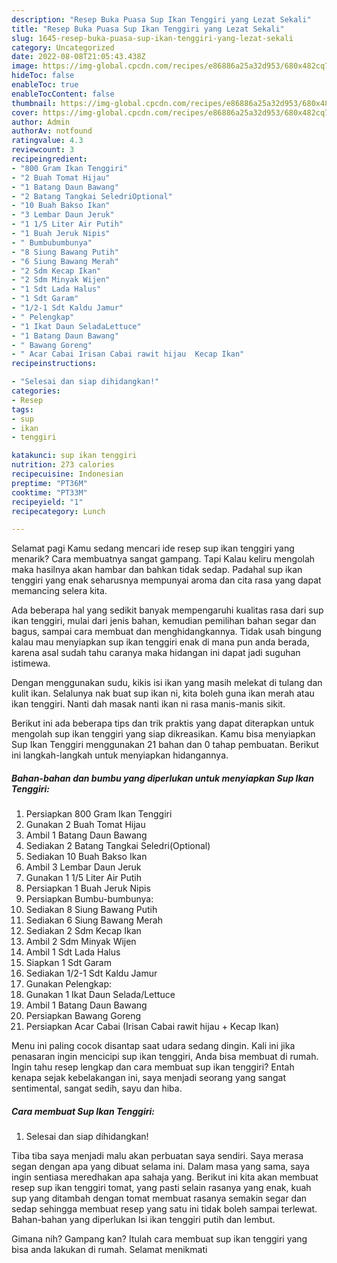 ```yaml
---
description: "Resep Buka Puasa Sup Ikan Tenggiri yang Lezat Sekali"
title: "Resep Buka Puasa Sup Ikan Tenggiri yang Lezat Sekali"
slug: 1645-resep-buka-puasa-sup-ikan-tenggiri-yang-lezat-sekali
category: Uncategorized
date: 2022-08-08T21:05:43.438Z
image: https://img-global.cpcdn.com/recipes/e86886a25a32d953/680x482cq70/sup-ikan-tenggiri-foto-resep-utama.jpg
hideToc: false
enableToc: true
enableTocContent: false
thumbnail: https://img-global.cpcdn.com/recipes/e86886a25a32d953/680x482cq70/sup-ikan-tenggiri-foto-resep-utama.jpg
cover: https://img-global.cpcdn.com/recipes/e86886a25a32d953/680x482cq70/sup-ikan-tenggiri-foto-resep-utama.jpg
author: Admin
authorAv: notfound
ratingvalue: 4.3
reviewcount: 3
recipeingredient:
- "800 Gram Ikan Tenggiri"
- "2 Buah Tomat Hijau"
- "1 Batang Daun Bawang"
- "2 Batang Tangkai SeledriOptional"
- "10 Buah Bakso Ikan"
- "3 Lembar Daun Jeruk"
- "1 1/5 Liter Air Putih"
- "1 Buah Jeruk Nipis"
- " Bumbubumbunya"
- "8 Siung Bawang Putih"
- "6 Siung Bawang Merah"
- "2 Sdm Kecap Ikan"
- "2 Sdm Minyak Wijen"
- "1 Sdt Lada Halus"
- "1 Sdt Garam"
- "1/2-1 Sdt Kaldu Jamur"
- " Pelengkap"
- "1 Ikat Daun SeladaLettuce"
- "1 Batang Daun Bawang"
- " Bawang Goreng"
- " Acar Cabai Irisan Cabai rawit hijau  Kecap Ikan"
recipeinstructions:

- "Selesai dan siap dihidangkan!"
categories:
- Resep
tags:
- sup
- ikan
- tenggiri

katakunci: sup ikan tenggiri 
nutrition: 273 calories
recipecuisine: Indonesian
preptime: "PT36M"
cooktime: "PT33M"
recipeyield: "1"
recipecategory: Lunch

---
```



Selamat pagi Kamu sedang mencari ide resep sup ikan tenggiri yang menarik? Cara membuatnya sangat gampang. Tapi Kalau keliru mengolah maka hasilnya akan hambar dan bahkan tidak sedap. Padahal sup ikan tenggiri yang enak seharusnya mempunyai aroma dan cita rasa yang dapat memancing selera kita.


Ada beberapa hal yang sedikit banyak mempengaruhi kualitas rasa dari sup ikan tenggiri, mulai dari jenis bahan, kemudian pemilihan bahan segar dan bagus, sampai cara membuat dan menghidangkannya. Tidak usah bingung kalau mau menyiapkan sup ikan tenggiri enak di mana pun anda berada, karena asal sudah tahu caranya maka hidangan ini dapat jadi suguhan istimewa.

Dengan menggunakan sudu, kikis isi ikan yang masih melekat di tulang dan kulit ikan. Selalunya nak buat sup ikan ni, kita boleh guna ikan merah atau ikan tenggiri. Nanti dah masak nanti ikan ni rasa manis-manis sikit.


Berikut ini ada beberapa tips dan trik praktis yang dapat diterapkan untuk mengolah sup ikan tenggiri yang siap dikreasikan. Kamu bisa menyiapkan Sup Ikan Tenggiri menggunakan 21 bahan dan 0 tahap pembuatan. Berikut ini langkah-langkah untuk menyiapkan hidangannya.

<!--inarticleads1-->

##### Bahan-bahan dan bumbu yang diperlukan untuk menyiapkan Sup Ikan Tenggiri:

1. Persiapkan 800 Gram Ikan Tenggiri
1. Gunakan 2 Buah Tomat Hijau
1. Ambil 1 Batang Daun Bawang
1. Sediakan 2 Batang Tangkai Seledri(Optional)
1. Sediakan 10 Buah Bakso Ikan
1. Ambil 3 Lembar Daun Jeruk
1. Gunakan 1 1/5 Liter Air Putih
1. Persiapkan 1 Buah Jeruk Nipis
1. Persiapkan  Bumbu-bumbunya:
1. Sediakan 8 Siung Bawang Putih
1. Sediakan 6 Siung Bawang Merah
1. Sediakan 2 Sdm Kecap Ikan
1. Ambil 2 Sdm Minyak Wijen
1. Ambil 1 Sdt Lada Halus
1. Siapkan 1 Sdt Garam
1. Sediakan 1/2-1 Sdt Kaldu Jamur
1. Gunakan  Pelengkap:
1. Gunakan 1 Ikat Daun Selada/Lettuce
1. Ambil 1 Batang Daun Bawang
1. Persiapkan  Bawang Goreng
1. Persiapkan  Acar Cabai (Irisan Cabai rawit hijau + Kecap Ikan)


Menu ini paling cocok disantap saat udara sedang dingin. Kali ini jika penasaran ingin mencicipi sup ikan tenggiri, Anda bisa membuat di rumah. Ingin tahu resep lengkap dan cara membuat sup ikan tenggiri? Entah kenapa sejak kebelakangan ini, saya menjadi seorang yang sangat sentimental, sangat sedih, sayu dan hiba. 

<!--inarticleads2-->

##### Cara membuat Sup Ikan Tenggiri:


1. Selesai dan siap dihidangkan!

Tiba tiba saya menjadi malu akan perbuatan saya sendiri. Saya merasa segan dengan apa yang dibuat selama ini. Dalam masa yang sama, saya ingin sentiasa meredhakan apa sahaja yang. Berikut ini kita akan membuat resep sup ikan tenggiri tomat, yang pasti selain rasanya yang enak, kuah sup yang ditambah dengan tomat membuat rasanya semakin segar dan sedap sehingga membuat resep yang satu ini tidak boleh sampai terlewat. Bahan-bahan yang diperlukan Isi ikan tenggiri putih dan lembut. 

Gimana nih? Gampang kan? Itulah cara membuat sup ikan tenggiri yang bisa anda lakukan di rumah. Selamat menikmati
